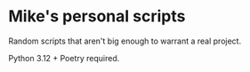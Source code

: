 # Mike's personal scripts

Random scripts that aren't big enough to warrant a real project.

Python 3.12 + Poetry required.